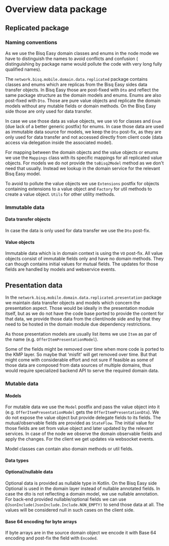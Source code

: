 # Overview data package

## Replicated package

### Naming conventions

As we use the Bisq Easy domain classes and enums in the node mode we have to distinguish the names to avoid conflicts and confusion (
distinguishing by package name would pollute the code with very long fully qualified names).

The `network.bisq.mobile.domain.data.replicated` package contains classes and enums which are replicas from the Bisq Easy sides data transfer
objects.
In Bisq Easy those are post-fixed with `Dto` and reflect the same package structure as the domain models and enums. Enums are also post-fixed
with `Dto`.
Those are pure value objects and replicate the domain models without any mutable fields or domain methods.
On the Bisq Easy side those are only used for data transfer.

In case we use those data as value objects, we use `VO` for classes and `Enum` (due lack of a better generic postfix) for enums.
In case those data are used as immutable data source for models, we keep the `Dto` post-fix, as they are only used for data transfer and
not accessed directly from client code (data access via delegation inside the associated model).

For mapping between the domain objects and the value objects or enums we use the `Mappings` class with its specific mappings for all
replicated value objects.
For models we do not provide the `toBisq2Model` method as we don't need that usually. Instead we lookup in the domain service for the
relevant Bisq Easy model.

To avoid to pollute the value objects we use `Extensions` postfix for objects containing extensions to a value object and `Factory` for util
methods to create a value object. `Utils` for other utility methods.

### Immutable data

#### Data transfer objects

In case the data is only used for data transfer we use the `Dto` post-fix.

#### Value objects

Immutable data which is in domain context is using the `VO` post-fix.
All value objects consist of immutable fields only and have no domain methods. They can though contains initial values for mutual fields.
The updates for those fields are handled by models and webservice events.

## Presentation data

In the `network.bisq.mobile.domain.data.replicated.presentation` package we maintain data transfer objects and models which concern the
presentation aspect.
Those would be ideally in the presentation module itself, but as we do not have the code base ported to provide the content for that data,
we provide those data from the client/node side and by that they need to be hosted in the domain module due dependency restrictions.

As those presentation models are usually list items we use `Item` as par of the name (e.g. `OfferItemPresentationModel`).

Some of the fields might be removed over time when more code is ported to the KMP layer. So maybe that 'misfit' will get removed over time.
But that might come with considerable effort and not sure if feasible as some of those data are composed from data sources of multiple
domains,
thus would require specialized backend API to serve the required domain data.

### Mutable data

#### Models

For mutable data we use the `Model` postfix and pass the value object into it (e.g. `OfferItemPresentationModel` gets the
`OfferItemPresentationDto`).
We do not expose the value object but provide delegate fields to its fields. The mutual/observable fields are provided as `StateFlow`.
The initial value for those fields are set from value object and later updated by the relevant services.
In case of the node we observe the domain observable fields and apply the changes.
For the client we get updates via websocket events.

Model classes can contain also domain methods or util fields.

#### Data types

#### Optional/nullable data

Optional data is provided as nullable type in Kotlin. On the Bisq Easy side Optional is used in the domain layer instead of nullable annotated
fields.
In case the dto is not reflecting a domain model, we use nullable annotation.
For back-end provided nullable/optional fields we can use `@JsonInclude(JsonInclude.Include.NON_EMPTY)` to send those data at all.
The values will be considered null in such cases on the client side.

#### Base 64 encoding for byte arrays

If byte arrays are in the source domain object we encode it with Base 64 encoding and post-fix the field with `Encoded`.
